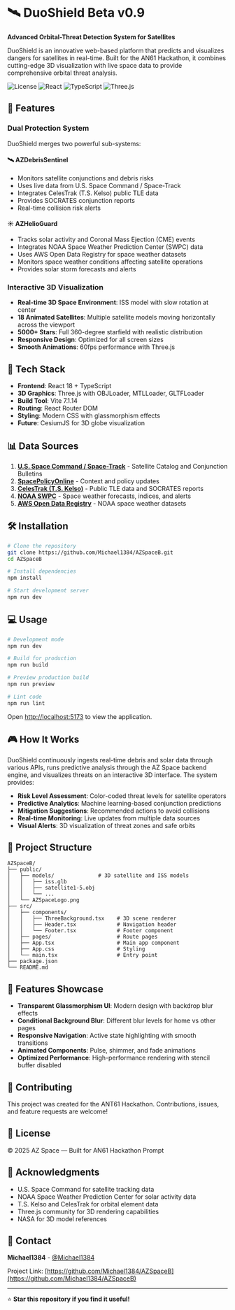 # 🛰️ DuoShield Beta v0.9

**Advanced Orbital-Threat Detection System for Satellites**

DuoShield is an innovative web-based platform that predicts and visualizes dangers for satellites in real-time. Built for the AN61 Hackathon, it combines cutting-edge 3D visualization with live space data to provide comprehensive orbital threat analysis.

![License](https://img.shields.io/badge/license-MIT-blue.svg)
![React](https://img.shields.io/badge/React-18-61dafb.svg)
![TypeScript](https://img.shields.io/badge/TypeScript-5.0-3178c6.svg)
![Three.js](https://img.shields.io/badge/Three.js-r150-black.svg)

## 🌟 Features

### Dual Protection System

DuoShield merges two powerful sub-systems:

#### 🛰 **AZDebrisSentinel**
- Monitors satellite conjunctions and debris risks
- Uses live data from U.S. Space Command / Space-Track
- Integrates CelesTrak (T.S. Kelso) public TLE data
- Provides SOCRATES conjunction reports
- Real-time collision risk alerts

#### ☀️ **AZHelioGuard**
- Tracks solar activity and Coronal Mass Ejection (CME) events
- Integrates NOAA Space Weather Prediction Center (SWPC) data
- Uses AWS Open Data Registry for space weather datasets
- Monitors space weather conditions affecting satellite operations
- Provides solar storm forecasts and alerts

### Interactive 3D Visualization
- **Real-time 3D Space Environment**: ISS model with slow rotation at center
- **18 Animated Satellites**: Multiple satellite models moving horizontally across the viewport
- **5000+ Stars**: Full 360-degree starfield with realistic distribution
- **Responsive Design**: Optimized for all screen sizes
- **Smooth Animations**: 60fps performance with Three.js

## 🚀 Tech Stack

- **Frontend**: React 18 + TypeScript
- **3D Graphics**: Three.js with OBJLoader, MTLLoader, GLTFLoader
- **Build Tool**: Vite 7.1.14
- **Routing**: React Router DOM
- **Styling**: Modern CSS with glassmorphism effects
- **Future**: CesiumJS for 3D globe visualization

## 📊 Data Sources

1. **[U.S. Space Command / Space-Track](https://www.space-track.org)** - Satellite Catalog and Conjunction Bulletins
2. **[SpacePolicyOnline](https://spacepolicyonline.com)** - Context and policy updates
3. **[CelesTrak (T.S. Kelso)](https://celestrak.org)** - Public TLE data and SOCRATES reports
4. **[NOAA SWPC](https://www.swpc.noaa.gov)** - Space weather forecasts, indices, and alerts
5. **[AWS Open Data Registry](https://registry.opendata.aws)** - NOAA space weather datasets

## 🛠️ Installation

```bash
# Clone the repository
git clone https://github.com/Michael1384/AZSpaceB.git
cd AZSpaceB

# Install dependencies
npm install

# Start development server
npm run dev
```

## 💻 Usage

```bash
# Development mode
npm run dev

# Build for production
npm run build

# Preview production build
npm run preview

# Lint code
npm run lint
```

Open [http://localhost:5173](http://localhost:5173) to view the application.

## 🎮 How It Works

DuoShield continuously ingests real-time debris and solar data through various APIs, runs predictive analysis through the AZ Space backend engine, and visualizes threats on an interactive 3D interface. The system provides:

- **Risk Level Assessment**: Color-coded threat levels for satellite operators
- **Predictive Analytics**: Machine learning-based conjunction predictions
- **Mitigation Suggestions**: Recommended actions to avoid collisions
- **Real-time Monitoring**: Live updates from multiple data sources
- **Visual Alerts**: 3D visualization of threat zones and safe orbits

## 📁 Project Structure

```
AZSpaceB/
├── public/
│   ├── models/              # 3D satellite and ISS models
│   │   ├── iss.glb
│   │   ├── satellite1-5.obj
│   │   └── ...
│   └── AZSpaceLogo.png
├── src/
│   ├── components/
│   │   ├── ThreeBackground.tsx    # 3D scene renderer
│   │   ├── Header.tsx             # Navigation header
│   │   └── Footer.tsx             # Footer component
│   ├── pages/                     # Route pages
│   ├── App.tsx                    # Main app component
│   ├── App.css                    # Styling
│   └── main.tsx                   # Entry point
├── package.json
└── README.md
```

## 🎨 Features Showcase

- **Transparent Glassmorphism UI**: Modern design with backdrop blur effects
- **Conditional Background Blur**: Different blur levels for home vs other pages
- **Responsive Navigation**: Active state highlighting with smooth transitions
- **Animated Components**: Pulse, shimmer, and fade animations
- **Optimized Performance**: High-performance rendering with stencil buffer disabled

## 🤝 Contributing

This project was created for the ANT61 Hackathon. Contributions, issues, and feature requests are welcome!

## 📝 License

© 2025 AZ Space — Built for AN61 Hackathon Prompt

## 🙏 Acknowledgments

- U.S. Space Command for satellite tracking data
- NOAA Space Weather Prediction Center for solar activity data
- T.S. Kelso and CelesTrak for orbital element data
- Three.js community for 3D rendering capabilities
- NASA for 3D model references

## 📧 Contact

**Michael1384** - [@Michael1384](https://github.com/Michael1384)

Project Link: [https://github.com/Michael1384/AZSpaceB](https://github.com/Michael1384/AZSpaceB)

---

⭐ **Star this repository if you find it useful!**
